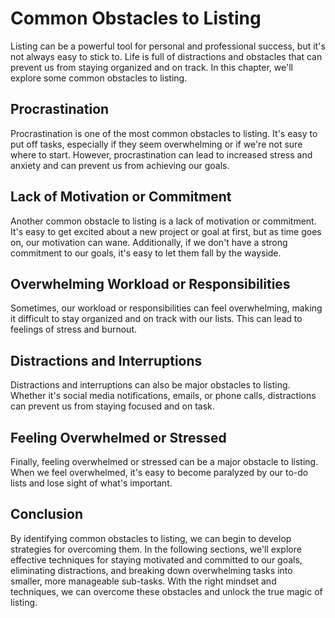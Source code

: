 Common Obstacles to Listing
=======================================================================

Listing can be a powerful tool for personal and professional success, but it's not always easy to stick to. Life is full of distractions and obstacles that can prevent us from staying organized and on track. In this chapter, we'll explore some common obstacles to listing.

Procrastination
---------------

Procrastination is one of the most common obstacles to listing. It's easy to put off tasks, especially if they seem overwhelming or if we're not sure where to start. However, procrastination can lead to increased stress and anxiety and can prevent us from achieving our goals.

Lack of Motivation or Commitment
--------------------------------

Another common obstacle to listing is a lack of motivation or commitment. It's easy to get excited about a new project or goal at first, but as time goes on, our motivation can wane. Additionally, if we don't have a strong commitment to our goals, it's easy to let them fall by the wayside.

Overwhelming Workload or Responsibilities
-----------------------------------------

Sometimes, our workload or responsibilities can feel overwhelming, making it difficult to stay organized and on track with our lists. This can lead to feelings of stress and burnout.

Distractions and Interruptions
------------------------------

Distractions and interruptions can also be major obstacles to listing. Whether it's social media notifications, emails, or phone calls, distractions can prevent us from staying focused and on task.

Feeling Overwhelmed or Stressed
-------------------------------

Finally, feeling overwhelmed or stressed can be a major obstacle to listing. When we feel overwhelmed, it's easy to become paralyzed by our to-do lists and lose sight of what's important.

Conclusion
----------

By identifying common obstacles to listing, we can begin to develop strategies for overcoming them. In the following sections, we'll explore effective techniques for staying motivated and committed to our goals, eliminating distractions, and breaking down overwhelming tasks into smaller, more manageable sub-tasks. With the right mindset and techniques, we can overcome these obstacles and unlock the true magic of listing.
